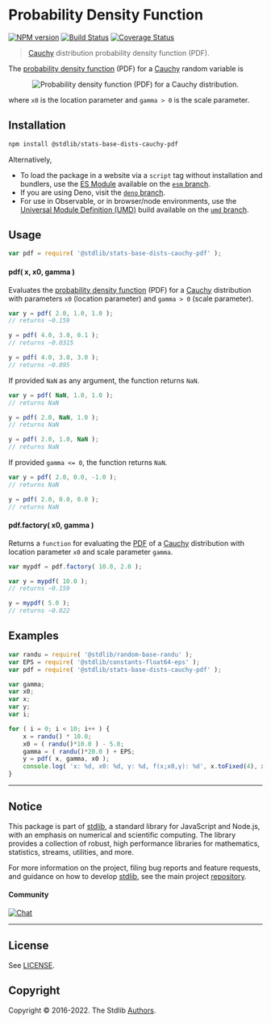 <!--

@license Apache-2.0

Copyright (c) 2018 The Stdlib Authors.

Licensed under the Apache License, Version 2.0 (the "License");
you may not use this file except in compliance with the License.
You may obtain a copy of the License at

   http://www.apache.org/licenses/LICENSE-2.0

Unless required by applicable law or agreed to in writing, software
distributed under the License is distributed on an "AS IS" BASIS,
WITHOUT WARRANTIES OR CONDITIONS OF ANY KIND, either express or implied.
See the License for the specific language governing permissions and
limitations under the License.

-->

# Probability Density Function

[![NPM version][npm-image]][npm-url] [![Build Status][test-image]][test-url] [![Coverage Status][coverage-image]][coverage-url] <!-- [![dependencies][dependencies-image]][dependencies-url] -->

> [Cauchy][cauchy-distribution] distribution probability density function (PDF).

<section class="intro">

The [probability density function][pdf] (PDF) for a [Cauchy][cauchy-distribution] random variable is

<!-- <equation class="equation" label="eq:cauchy_cauchy_pdf" align="center" raw="f(x;\gamma,x_0)=\frac{1}{\pi\gamma\,\left[1 + \left(\frac{x-x_0}{\gamma}\right)^2\right]}\!" alt="Probability density function (PDF) for a Cauchy distribution."> -->

<div class="equation" align="center" data-raw-text="f(x;\gamma,x_0)=\frac{1}{\pi\gamma\,\left[1 + \left(\frac{x-x_0}{\gamma}\right)^2\right]}\!" data-equation="eq:cauchy_cauchy_pdf">
    <img src="https://cdn.jsdelivr.net/gh/stdlib-js/stdlib@591cf9d5c3a0cd3c1ceec961e5c49d73a68374cb/lib/node_modules/@stdlib/stats/base/dists/cauchy/pdf/docs/img/equation_cauchy_cauchy_pdf.svg" alt="Probability density function (PDF) for a Cauchy distribution.">
    <br>
</div>

<!-- </equation> -->

where `x0` is the location parameter and `gamma > 0` is the scale parameter.

</section>

<!-- /.intro -->

<section class="installation">

## Installation

```bash
npm install @stdlib/stats-base-dists-cauchy-pdf
```

Alternatively,

-   To load the package in a website via a `script` tag without installation and bundlers, use the [ES Module][es-module] available on the [`esm` branch][esm-url].
-   If you are using Deno, visit the [`deno` branch][deno-url].
-   For use in Observable, or in browser/node environments, use the [Universal Module Definition (UMD)][umd] build available on the [`umd` branch][umd-url].

</section>

<section class="usage">

## Usage

```javascript
var pdf = require( '@stdlib/stats-base-dists-cauchy-pdf' );
```

#### pdf( x, x0, gamma )

Evaluates the [probability density function][pdf] (PDF) for a [Cauchy][cauchy-distribution] distribution with parameters `x0` (location parameter) and `gamma > 0` (scale parameter).

```javascript
var y = pdf( 2.0, 1.0, 1.0 );
// returns ~0.159

y = pdf( 4.0, 3.0, 0.1 );
// returns ~0.0315

y = pdf( 4.0, 3.0, 3.0 );
// returns ~0.095
```

If provided `NaN` as any argument, the function returns `NaN`.

```javascript
var y = pdf( NaN, 1.0, 1.0 );
// returns NaN

y = pdf( 2.0, NaN, 1.0 );
// returns NaN

y = pdf( 2.0, 1.0, NaN );
// returns NaN
```

If provided `gamma <= 0`, the function returns `NaN`.

```javascript
var y = pdf( 2.0, 0.0, -1.0 );
// returns NaN

y = pdf( 2.0, 0.0, 0.0 );
// returns NaN
```

#### pdf.factory( x0, gamma )

Returns a `function` for evaluating the [PDF][pdf] of a [Cauchy][cauchy-distribution] distribution with location parameter `x0` and scale parameter `gamma`.

```javascript
var mypdf = pdf.factory( 10.0, 2.0 );

var y = mypdf( 10.0 );
// returns ~0.159

y = mypdf( 5.0 );
// returns ~0.022
```

</section>

<!-- /.usage -->

<section class="examples">

## Examples

<!-- eslint no-undef: "error" -->

```javascript
var randu = require( '@stdlib/random-base-randu' );
var EPS = require( '@stdlib/constants-float64-eps' );
var pdf = require( '@stdlib/stats-base-dists-cauchy-pdf' );

var gamma;
var x0;
var x;
var y;
var i;

for ( i = 0; i < 10; i++ ) {
    x = randu() * 10.0;
    x0 = ( randu()*10.0 ) - 5.0;
    gamma = ( randu()*20.0 ) + EPS;
    y = pdf( x, gamma, x0 );
    console.log( 'x: %d, x0: %d, γ: %d, f(x;x0,γ): %d', x.toFixed(4), x0.toFixed(4), gamma.toFixed(4), y.toFixed(4) );
}
```

</section>

<!-- /.examples -->

<!-- Section for related `stdlib` packages. Do not manually edit this section, as it is automatically populated. -->

<section class="related">

</section>

<!-- /.related -->

<!-- Section for all links. Make sure to keep an empty line after the `section` element and another before the `/section` close. -->


<section class="main-repo" >

* * *

## Notice

This package is part of [stdlib][stdlib], a standard library for JavaScript and Node.js, with an emphasis on numerical and scientific computing. The library provides a collection of robust, high performance libraries for mathematics, statistics, streams, utilities, and more.

For more information on the project, filing bug reports and feature requests, and guidance on how to develop [stdlib][stdlib], see the main project [repository][stdlib].

#### Community

[![Chat][chat-image]][chat-url]

---

## License

See [LICENSE][stdlib-license].


## Copyright

Copyright &copy; 2016-2022. The Stdlib [Authors][stdlib-authors].

</section>

<!-- /.stdlib -->

<!-- Section for all links. Make sure to keep an empty line after the `section` element and another before the `/section` close. -->

<section class="links">

[npm-image]: http://img.shields.io/npm/v/@stdlib/stats-base-dists-cauchy-pdf.svg
[npm-url]: https://npmjs.org/package/@stdlib/stats-base-dists-cauchy-pdf

[test-image]: https://github.com/stdlib-js/stats-base-dists-cauchy-pdf/actions/workflows/test.yml/badge.svg?branch=main
[test-url]: https://github.com/stdlib-js/stats-base-dists-cauchy-pdf/actions/workflows/test.yml?query=branch:main

[coverage-image]: https://img.shields.io/codecov/c/github/stdlib-js/stats-base-dists-cauchy-pdf/main.svg
[coverage-url]: https://codecov.io/github/stdlib-js/stats-base-dists-cauchy-pdf?branch=main

<!--

[dependencies-image]: https://img.shields.io/david/stdlib-js/stats-base-dists-cauchy-pdf.svg
[dependencies-url]: https://david-dm.org/stdlib-js/stats-base-dists-cauchy-pdf/main

-->

[umd]: https://github.com/umdjs/umd
[es-module]: https://developer.mozilla.org/en-US/docs/Web/JavaScript/Guide/Modules

[deno-url]: https://github.com/stdlib-js/stats-base-dists-cauchy-pdf/tree/deno
[umd-url]: https://github.com/stdlib-js/stats-base-dists-cauchy-pdf/tree/umd
[esm-url]: https://github.com/stdlib-js/stats-base-dists-cauchy-pdf/tree/esm

[chat-image]: https://img.shields.io/gitter/room/stdlib-js/stdlib.svg
[chat-url]: https://gitter.im/stdlib-js/stdlib/

[stdlib]: https://github.com/stdlib-js/stdlib

[stdlib-authors]: https://github.com/stdlib-js/stdlib/graphs/contributors

[stdlib-license]: https://raw.githubusercontent.com/stdlib-js/stats-base-dists-cauchy-pdf/main/LICENSE

[pdf]: https://en.wikipedia.org/wiki/Probability_density_function

[cauchy-distribution]: https://en.wikipedia.org/wiki/Cauchy_distribution

</section>

<!-- /.links -->
